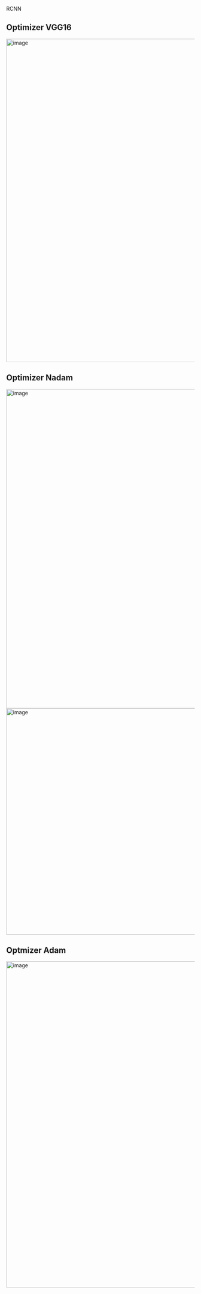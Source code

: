 RCNN


## Optimizer VGG16


<img width="861" alt="image" src="https://github.com/artisanvaultcode/predestrianRCNN/assets/84333313/bb80510f-8d51-49cc-9adb-705bdae23b53">


## Optimizer Nadam


<img width="850" alt="image" src="https://github.com/artisanvaultcode/predestrianRCNN/assets/84333313/e7608784-b74f-4d44-a34c-c1bf2a1f7c6d">

<img width="603" alt="image" src="https://github.com/artisanvaultcode/predestrianRCNN/assets/84333313/d3aa6305-5a4f-49b1-9533-d0cf04ffcca4">



## Optmizer Adam

<img width="869" alt="image" src="https://github.com/artisanvaultcode/predestrianRCNN/assets/84333313/2b51e79f-afb2-4e28-a1ab-b0ace4eda58d">
